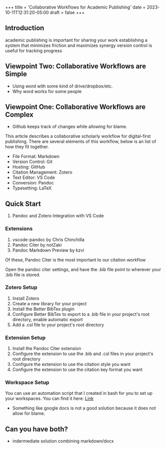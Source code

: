 +++
title = 'Collaborative Workflows for Academic Publishing'
date = 2023-10-11T12:31:20-05:00
draft = false
+++

## Introduction

academic publishing is important for sharing your work
establishing a system that minimizes friction and maximizes synergy
version control is useful for tracking progress

## Viewpoint Two: Collaborative Workflows are Simple

- Using word with some kind of drive/dropbox/etc.
- Why word works for some people

## Viewpoint One: Collaborative Workflows are Complex

- Github keeps track of changes while allowing for blame.

This article describes a collaborative scholarly workflow for digital-first publishing. There are several elements of this workflow, below is an list of how they fit together.

- File Format: Markdown
- Version Control: Git
- Hosting: GitHub
- Citation Management: Zotero
- Text Editor: VS Code
- Conversion: Pandoc
- Typesetting: LaTeX

## Quick Start

1. Pandoc and Zotero Integration with VS Code

### Extensions

1. vscode-pandoc by Chris Chinchilla
2. Pandoc Citer by notZaki
3. Pandoc Markdown Preview by kzvi

Of these, Pandoc Citer is the most important to our citation workflow

Open the pandoc citer settings, and have the .bib file point to wherever your .bib file is stored.

### Zotero Setup

1. Install Zotero
2. Create a new library for your project
3. Install the Better BibTex plugin
4. Configure Better BibTex to export to a .bib file in your project's root directory, enable automatic export
5. Add a .csl file to your project's root directory

### Extension Setup

1. Install the Pandoc Citer extension
2. Configure the extension to use the .bib and .csl files in your project's root directory
3. Configure the extension to use the citation style you want
4. Configure the extension to use the citation key format you want

### Workspace Setup

You can use an automation script that I created in bash for you to set up your workspaces. You can find it here: [Link](https://github.com/aerithnetzer/auto-scholar)

- Something like google docs is not a good solution because it does not allow for blame.

## Can you have both?

- indermediate solution combining markdown/docx
